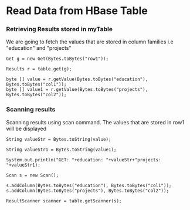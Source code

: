 # Read Data from HBase Table

### Retrieving Results stored in myTable

We are going to fetch the values that are stored in column families i.e "education" and "projects"

``` HBase
Get g = new Get(Bytes.toBytes("row1"));

Results r = table.get(g);

byte [] value = r.getValue(Bytes.toBytes("education"), Bytes.toBytes("col1"));
byte [] value1 = r.getValue(Bytes.toBytes("projects"), Bytes.toBytes("col2"));
```

### Scanning results

Scanning results using scan command. The values that are stored in row1 will be displayed

``` HBase
String valueStr = Bytes.toString(value);

String valueStr1 = Bytes.toString(value1);

System.out.println("GET: "+education: "+valueStr+"projects: "+valueStr1);

Scan s = new Scan();

s.addColumn(Bytes.toBytes("education"), Bytes.toBytes("col1"));
s.addColumn(Bytes.toBytes("projects"), Bytes.toBytes("col2"));

ResultScanner scanner = table.getScanner(s);
```

